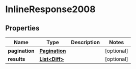 

# InlineResponse2008

## Properties

Name | Type | Description | Notes
------------ | ------------- | ------------- | -------------
**pagination** | [**Pagination**](Pagination.md) |  |  [optional]
**results** | [**List&lt;Diff&gt;**](Diff.md) |  |  [optional]



